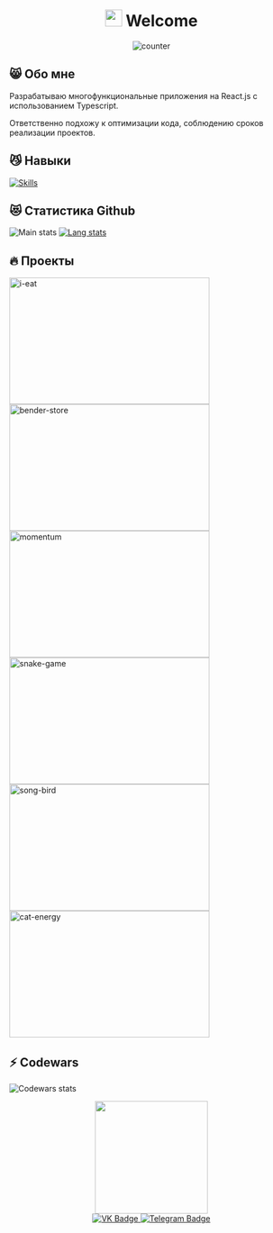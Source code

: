<div>
  <div>
    <h1 align='center'>
      <img src="https://media.giphy.com/media/hvRJCLFzcasrR4ia7z/giphy.gif" width='30'/>
      <span>Welcome</span>
    </h1>
  </div>
   <div align='center'>
    <img src='https://komarev.com/ghpvc/?username=nexuslolz&style=flat-square&color=blue' alt="counter"/>
  </div>
  <div id="badges">

## &#128568; Обо мне

Разрабатываю многофункциональные приложения на React.js с использованием Typescript.

Ответственно подхожу к оптимизации кода, соблюдению сроков реализации проектов.

## &#128572; Навыки

[![Skills](https://skillicons.dev/icons?i=js,ts,react,redux,webpack,vite,html,css,scss,jest,vscode,git,figma,bash)](https://skillicons.dev)

## &#128571; Статистика Github

![Main stats](https://github-readme-stats.vercel.app/api?username=Nexuslolz&theme=gruvbox&show_icons=true&count_private=true)
[![Lang stats](https://github-readme-stats.vercel.app/api/top-langs/?username=Nexuslolz&layout=compact&theme=gruvbox)](https://github.com/anuraghazra/github-readme-stats)

## &#128293; Проекты

<span>
  <a href='https://github.com/Nexuslolz/i-eat'  target='_blank'>
    <img alt='i-eat' src='https://user-images.githubusercontent.com/85787420/227693166-6c0e6ab6-6acf-4d9f-886a-0d94177030dd.gif' height='225px' width='355px'>
  </a>
</span>
<span>
  <a href='https://github.com/Nexuslolz/online-store'  target='_blank'>
    <img alt='bender-store' src='https://user-images.githubusercontent.com/85787420/229368077-65057123-047b-4b68-b040-a4cb18c3d98e.gif' height='225px' width='355px'>
  </a>
</span>
<span>
  <a href='https://github.com/Nexuslolz/momentum'  target='_blank'>
    <img alt='momentum' src='https://user-images.githubusercontent.com/85787420/227693184-a83b907d-7eca-440d-a393-356589c8d85d.gif' height='225px' width='355px'>
  </a>
</span>
<span>
  <a href='https://github.com/Nexuslolz/snakeGame'  target='_blank'>
    <img alt='snake-game' src='https://user-images.githubusercontent.com/85787420/227693102-397a01fe-5ad3-4f09-804b-28032be6d851.gif' height='225px' width='355px'>
  </a>
</span>
<span>
  <a href='https://github.com/Nexuslolz/SongBird'  target='_blank'>
    <img alt='song-bird' src='https://user-images.githubusercontent.com/85787420/227693110-b08ba316-a123-45bc-b42f-8bcfad08d829.gif' height='225px' width='355px'>
  </a>
</span>
<span>
  <a href='https://github.com/Nexuslolz/CatEnergy'  target='_blank'>
    <img alt='cat-energy' src='https://user-images.githubusercontent.com/85787420/227693156-b16e2694-b1a5-4b9d-91c4-d6eb57a3dd79.gif' height='225px' width='355px'>
  </a>
</span>

## &#9889; Codewars

![Codewars stats](https://www.codewars.com/users/Nexuslolqq/badges/large)

  <div align='center'>
      <img src='https://media.giphy.com/media/v1.Y2lkPTc5MGI3NjExNDEwMWIzNDI3MDhiZDg2OWQ4ODNhMTkxODhmYmVlMWZjOWI4ZTE4YiZjdD1z/f6hnhHkks8bk4jwjh3/giphy.gif' width='200' />
  </div>
<div align='center'>
    <a href='https://vk.com/nexuslolz'>
      <img src="https://img.shields.io/badge/VK-blue?style=for-the-badge&logo=vk&logoColor=white" alt="VK Badge"/>
    </a>
    <a href='https://t.me/nexuslolz'>
      <img src="https://img.shields.io/badge/Telegram-blue?style=for-the-badge&logo=Telegram&logoColor=white" alt="Telegram Badge"/>
    </a>
</div>
